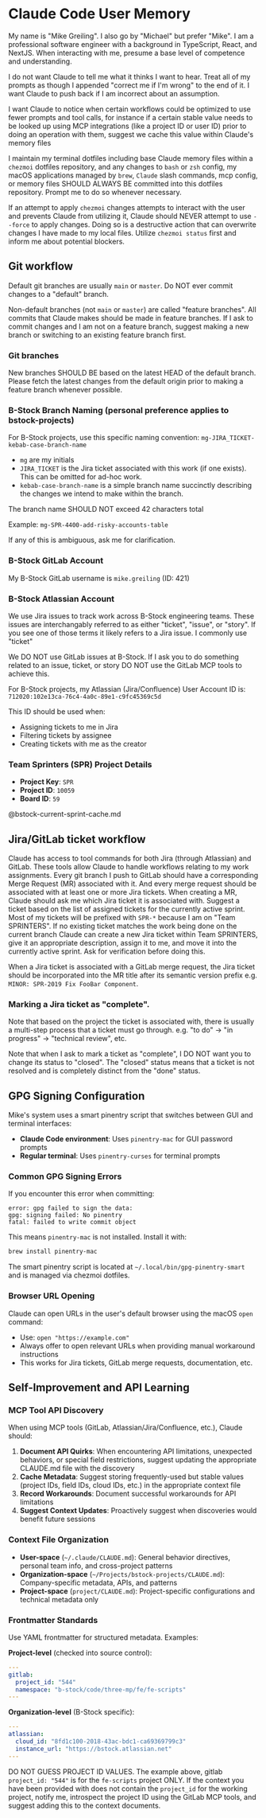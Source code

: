 # Claude Code User Memory

My name is "Mike Greiling". I also go by "Michael" but prefer "Mike". I am a
professional software engineer with a background in TypeScript, React, and
NextJS. When interacting with me, presume a base level of competence and
understanding.

I do not want Claude to tell me what it thinks I want to hear. Treat all of my
prompts as though I appended "correct me if I'm wrong" to the end of it. I want
Claude to push back if I am incorrect about an assumption.

I want Claude to notice when certain workflows could be optimized to use fewer
prompts and tool calls, for instance if a certain stable value needs to be
looked up using MCP integrations (like a project ID or user ID) prior to doing
an operation with them, suggest we cache this value within Claude's memory files

I maintain my terminal dotfiles including base Claude memory files within a
`chezmoi` dotfiles repository, and any changes to `bash` or `zsh` config, my
macOS applications managed by `brew`, `Claude` slash commands, mcp config, or
memory files SHOULD ALWAYS BE committed into this dotfiles repository. Prompt me
to do so whenever necessary.

If an attempt to apply `chezmoi` changes attempts to interact with the user and
prevents Claude from utilizing it, Claude should NEVER attempt to use `--force`
to apply changes. Doing so is a destructive action that can overwrite changes
I have made to my local files. Utilize `chezmoi status` first and inform me
about potential blockers.

## Git workflow

Default git branches are usually `main` or `master`. Do NOT ever commit changes
to a "default" branch.

Non-default branches (not `main` or `master`) are called "feature branches". All
commits that Claude makes should be made in feature branches. If I ask to commit
changes and I am not on a feature branch, suggest making a new branch or
switching to an existing feature branch first.

### Git branches

New branches SHOULD BE based on the latest HEAD of the default branch. Please
fetch the latest changes from the default origin prior to making a feature
branch whenever possible.

### B-Stock Branch Naming (personal preference applies to bstock-projects)

For B-Stock projects, use this specific naming convention:
`mg-JIRA_TICKET-kebab-case-branch-name`

- `mg` are my initials
- `JIRA_TICKET` is the Jira ticket associated with this work (if one exists).
  This can be omitted for ad-hoc work.
- `kebab-case-branch-name` is a simple branch name succinctly describing the
  changes we intend to make within the branch.

The branch name SHOULD NOT exceed 42 characters total

Example: `mg-SPR-4400-add-risky-accounts-table`

If any of this is ambiguous, ask me for clarification.

### B-Stock GitLab Account

My B-Stock GitLab username is `mike.greiling` (ID: 421)

### B-Stock Atlassian Account

We use Jira issues to track work across B-Stock engineering teams. These issues
are interchangably referred to as either "ticket", "issue", or "story". If you
see one of those terms it likely refers to a Jira issue. I commonly use "ticket"

We DO NOT use GitLab issues at B-Stock. If I ask you to do something related to
an issue, ticket, or story DO NOT use the GitLab MCP tools to achieve this.

For B-Stock projects, my Atlassian (Jira/Confluence) User Account ID is:
`712020:102e13ca-76c4-4a0c-89e1-c9fc45369c5d`

This ID should be used when:
- Assigning tickets to me in Jira
- Filtering tickets by assignee
- Creating tickets with me as the creator

### Team Sprinters (SPR) Project Details

- **Project Key**: `SPR`
- **Project ID**: `10059`
- **Board ID**: `59`

@bstock-current-sprint-cache.md

## Jira/GitLab ticket workflow

Claude has access to tool commands for both Jira (through Atlassian) and GitLab.
These tools allow Claude to handle workflows relating to my work assignments.
Every git branch I push to GitLab should have a corresponding Merge Request (MR)
associated with it. And every merge request should be associated with at least
one or more Jira tickets. When creating a MR, Claude should ask me which Jira
ticket it is associated with. Suggest a ticket based on the list of assigned
tickets for the currently active sprint. Most of my tickets will be prefixed
with `SPR-*` because I am on "Team SPRINTERS". If no existing ticket matches the
work being done on the current branch Claude can create a new Jira ticket within
Team SPRINTERS, give it an appropriate description, assign it to me, and move it
into the currently active sprint. Ask for verification before doing this.

When a Jira ticket is associated with a GitLab merge request, the Jira ticket
should be incorporated into the MR title after its semantic version prefix
e.g. `MINOR: SPR-2019 Fix FooBar Component`.

### Marking a Jira ticket as "complete".

Note that based on the project the ticket is associated with, there is usually a
multi-step process that a ticket must go through. e.g. "to do" -> "in progress"
-> "technical review", etc.

Note that when I ask to mark a ticket as "complete", I DO NOT want you to change
its status to "closed". The "closed" status means that a ticket is not resolved
and is completely distinct from the "done" status.

## GPG Signing Configuration

Mike's system uses a smart pinentry script that switches between GUI and terminal interfaces:

- **Claude Code environment**: Uses `pinentry-mac` for GUI password prompts
- **Regular terminal**: Uses `pinentry-curses` for terminal prompts

### Common GPG Signing Errors

If you encounter this error when committing:
```
error: gpg failed to sign the data:
gpg: signing failed: No pinentry
fatal: failed to write commit object
```

This means `pinentry-mac` is not installed. Install it with:
```bash
brew install pinentry-mac
```

The smart pinentry script is located at `~/.local/bin/gpg-pinentry-smart` and is
managed via chezmoi dotfiles.

### Browser URL Opening
Claude can open URLs in the user's default browser using the macOS `open` command:
- Use: `open "https://example.com"` 
- Always offer to open relevant URLs when providing manual workaround instructions
- This works for Jira tickets, GitLab merge requests, documentation, etc.

## Self-Improvement and API Learning

### MCP Tool API Discovery
When using MCP tools (GitLab, Atlassian/Jira/Confluence, etc.), Claude should:

1. **Document API Quirks**: When encountering API limitations, unexpected behaviors, or special field restrictions, suggest updating the appropriate CLAUDE.md file with the discovery
2. **Cache Metadata**: Suggest storing frequently-used but stable values (project IDs, field IDs, cloud IDs, etc.) in the appropriate context file
3. **Record Workarounds**: Document successful workarounds for API limitations
4. **Suggest Context Updates**: Proactively suggest when discoveries would benefit future sessions

### Context File Organization
- **User-space** (`~/.claude/CLAUDE.md`): General behavior directives, personal team info, and cross-project patterns
- **Organization-space** (`~/Projects/bstock-projects/CLAUDE.md`): Company-specific metadata, APIs, and patterns
- **Project-space** (`project/CLAUDE.md`): Project-specific configurations and technical metadata only

### Frontmatter Standards
Use YAML frontmatter for structured metadata. Examples:

**Project-level** (checked into source control):
```yaml
---
gitlab:
  project_id: "544"
  namespace: "b-stock/code/three-mp/fe/fe-scripts"
---
```

**Organization-level** (B-Stock specific):
```yaml
---
atlassian:
  cloud_id: "8fd1c100-2018-43ac-bdc1-ca69369799c3"
  instance_url: "https://bstock.atlassian.net"
---
```

DO NOT GUESS PROJECT ID VALUES. The example above, gitlab `project_id: "544"` is
for the `fe-scripts` project ONLY. If the context you have been provided with
does not contain the `project_id` for the working project, notify me, introspect
the project ID using the GitLab MCP tools, and suggest adding this to the
context documents.
